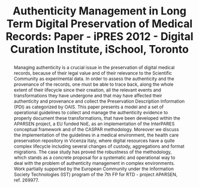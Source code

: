 ---
abstract: Managing authenticity is a crucial issue in the preservation of digital
  medical records, because of their legal value and of their relevance to the Scientific
  Community as experimental data. In order to assess the authenticity and the provenance
  of the records, one must be able to trace back, along the whole extent of their
  lifecycle since their creation, all the relevant events and transformations they
  have undergone and that may have affected their authenticity and provenance and
  collect the Preservation Description Information (PDI) as categorized by OAIS. This
  paper presents a model and a set of operational guidelines to collect and manage
  the authenticity evidence to properly document these transformations, that have
  been developed within the APARSEN project, a EU funded NoE, as an implementation
  of the InterPARES conceptual framework and of the CASPAR methodology. Moreover we
  discuss the implementation of the guidelines in a medical environment, the health
  care preservation repository in Vicenza Italy, where digital resources have a quite
  complex lifecycle including several changes of custody, aggregations and format
  migrations. The case study has proved the robustness of the methodology, which stands
  as a concrete proposal for a systematic and operational way to deal with the problem
  of authenticity management in complex environments.  Work partially supported by
  the European Community under the Information Society Technologies (IST) program
  of the 7th FP for RTD - project APARSEN, ref. 269977.
creators:
- Salza, Silvio
- Guercio, Maria
date: null
document_url: https://services.phaidra.univie.ac.at/api/object/o:293837/download
grand_parent: iPRES
institutions: []
keywords:
- ischool
- toronto
- canada
- authenticity
- digital preservation
- e-health
- medical records.
landing_page_url: https://phaidra.univie.ac.at/o:293837
language: eng
layout: publication
license: CC BY-NC-SA 3.0 AT
notes_url: null
parent: iPRES 2012
presentation_url: null
size: 827783
source_name: iPRES
title: 'Authenticity Management in Long Term Digital Preservation of Medical Records:
  Paper - iPRES 2012 - Digital Curation Institute, iSchool, Toronto'
type: paper
year: 2012
---